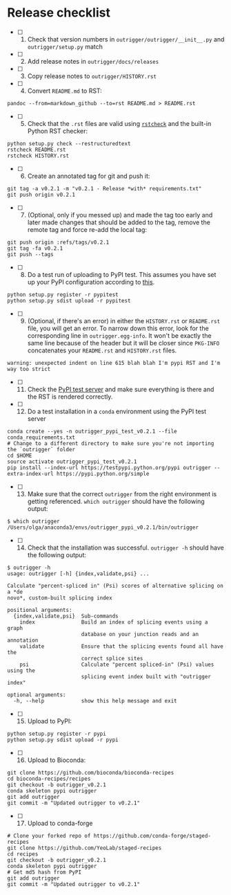 # Release checklist

- [ ] 1. Check that version numbers in `outrigger/outrigger/__init__.py` and `outrigger/setup.py` match
- [ ] 2. Add release notes in `outrigger/docs/releases`
- [ ] 3. Copy release notes to `outrigger/HISTORY.rst`
- [ ] 4. Convert `README.md` to RST:

```
pandoc --from=markdown_github --to=rst README.md > README.rst
```

- [ ] 5. Check that the `.rst` files are valid using [`rstcheck`](https://pypi.python.org/pypi/rstcheck/0.5) and the built-in Python RST checker:

```
python setup.py check --restructuredtext
rstcheck README.rst
rstcheck HISTORY.rst
```

- [ ] 6. Create an annotated tag for git and push it:

```
git tag -a v0.2.1 -m "v0.2.1 - Release *with* requirements.txt"
git push origin v0.2.1
```

- [ ] 7. (Optional, only if you messed up) and made the tag too early and later made changes that should be added to the tag, remove the remote tag and force re-add the local tag:

```
git push origin :refs/tags/v0.2.1
git tag -fa v0.2.1
git push --tags
```


- [ ] 8. Do a test run of uploading to PyPI test. This assumes you have set up your PyPI configuration according to [this](http://peterdowns.com/posts/first-time-with-pypi.html).
```
python setup.py register -r pypitest
python setup.py sdist upload -r pypitest
```

- [ ] 9. (Optional, if there's an error) in either the `HISTORY.rst` or `README.rst` file, you will get an error. To narrow down this error, look for the corresponding line in `outrigger.egg-info`. It won't be exactly the same line because of the header but it will be closer since `PKG-INFO` concatenates your `README.rst` and `HISTORY.rst` files.

```
warning: unexpected indent on line 615 blah blah I'm pypi RST and I'm way too strict
```

- [ ] 11. Check the [PyPI test server](https://testpypi.python.org/pypi) and make sure everything is there and the RST is rendered correctly.
- [ ] 12. Do a test installation in a `conda` environment using the PyPI test server

```
conda create --yes -n outrigger_pypi_test_v0.2.1 --file conda_requirements.txt
# Change to a different directory to make sure you're not importing the `outrigger` folder
cd $HOME
source activate outrigger_pypi_test_v0.2.1
pip install --index-url https://testpypi.python.org/pypi outrigger --extra-index-url https://pypi.python.org/simple
```

- [ ] 13. Make sure that the correct `outrigger` from the right environment is getting referenced. `which outrigger` should have the following output:

```
$ which outrigger
/Users/olga/anaconda3/envs/outrigger_pypi_v0.2.1/bin/outrigger
```

- [ ] 14. Check that the installation was successful. `outrigger -h` should have the following output:

```
$ outrigger -h
usage: outrigger [-h] {index,validate,psi} ...

Calculate "percent-spliced in" (Psi) scores of alternative splicing on a *de
novo*, custom-built splicing index

positional arguments:
  {index,validate,psi}  Sub-commands
    index               Build an index of splicing events using a graph
                        database on your junction reads and an annotation
    validate            Ensure that the splicing events found all have the
                        correct splice sites
    psi                 Calculate "percent spliced-in" (Psi) values using the
                        splicing event index built with "outrigger index"

optional arguments:
  -h, --help            show this help message and exit
```

- [ ] 15. Upload to PyPI:

```
python setup.py register -r pypi
python setup.py sdist upload -r pypi
```

- [ ] 16. Upload to Bioconda:

```
git clone https://github.com/bioconda/bioconda-recipes
cd bioconda-recipes/recipes
git checkout -b outrigger_v0.2.1
conda skeleton pypi outrigger
git add outrigger
git commit -m "Updated outrigger to v0.2.1"
```

- [ ] 17. Upload to conda-forge

```
# Clone your forked repo of https://github.com/conda-forge/staged-recipes
git clone https://github.com/YeoLab/staged-recipes
cd recipes
git checkout -b outrigger_v0.2.1
conda skeleton pypi outrigger
# Get md5 hash from PyPI
git add outrigger
git commit -m "Updated outrigger to v0.2.1"
```
